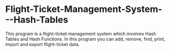 # Flight-Ticket-Management-System---Hash-Tables
This program is a flight-ticket management system which involves Hash Tables and Hash Functions. In this program you can add, remove, find, print, import and export flight-ticket data. 
